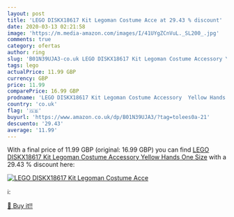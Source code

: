 ```yaml
---
layout: post
title: 'LEGO DISKX18617 Kit Legoman Costume Acce at 29.43 % discount'
date: 2020-03-13 02:21:58
image: 'https://m.media-amazon.com/images/I/41UYgZCnVuL._SL200_.jpg'
comments: true
category: ofertas
author: ring
slug: 'B01N39UJA3-co.uk LEGO DISKX18617 Kit Legoman Costume Accessory Yellow...'
tags: lego
actualPrice: 11.99 GBP
currency: GBP
price: 11.99
comparePrice: 16.99 GBP
prodname: 'LEGO DISKX18617 Kit Legoman Costume Accessory  Yellow Hands  One Size'
country: 'co.uk'
flag: '🇬🇧'
buyurl: 'https://www.amazon.co.uk/dp/B01N39UJA3/?tag=tolees0a-21'
descuento: '29.43'
average: '11.99'
---
```


With a final price of 11.99 GBP (original: 16.99 GBP) you can find [LEGO DISKX18617 Kit Legoman Costume Accessory  Yellow Hands  One Size](https://www.amazon.co.uk/dp/B01N39UJA3/?tag=tolees0a-21) with a  29.43 % discount here:

[![LEGO DISKX18617 Kit Legoman Costume Acce](https://m.media-amazon.com/images/I/41UYgZCnVuL._SL200_.jpg)](https://www.amazon.co.uk/dp/B01N39UJA3/?tag=tolees0a-21)

ℹ️:


[🛒 Buy it!!](https://www.amazon.co.uk/dp/B01N39UJA3/?tag=tolees0a-21)
